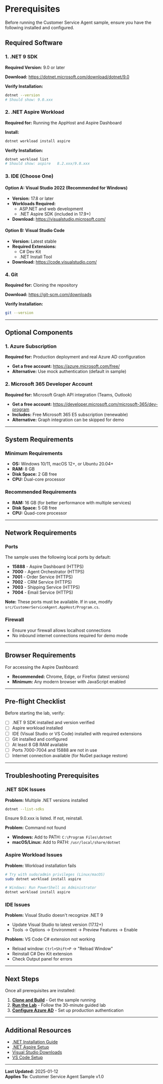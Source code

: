 # Prerequisites

Before running the Customer Service Agent sample, ensure you have the following installed and configured.

## Required Software

### 1. .NET 9 SDK
**Required Version:** 9.0 or later

**Download:** https://dotnet.microsoft.com/download/dotnet/9.0

**Verify Installation:**
```bash
dotnet --version
# Should show: 9.0.xxx
```

### 2. .NET Aspire Workload
**Required for:** Running the AppHost and Aspire Dashboard

**Install:**
```bash
dotnet workload install aspire
```

**Verify Installation:**
```bash
dotnet workload list
# Should show: aspire   8.2.xxx/9.0.xxx
```

### 3. IDE (Choose One)

#### Option A: Visual Studio 2022 (Recommended for Windows)
- **Version:** 17.8 or later
- **Workloads Required:**
  - ASP.NET and web development
  - .NET Aspire SDK (included in 17.9+)
- **Download:** https://visualstudio.microsoft.com/

#### Option B: Visual Studio Code
- **Version:** Latest stable
- **Required Extensions:**
  - C# Dev Kit
  - .NET Install Tool
- **Download:** https://code.visualstudio.com/

### 4. Git
**Required for:** Cloning the repository

**Download:** https://git-scm.com/downloads

**Verify Installation:**
```bash
git --version
```

---

## Optional Components

### 1. Azure Subscription
**Required for:** Production deployment and real Azure AD configuration

- **Get a free account:** https://azure.microsoft.com/free/
- **Alternative:** Use mock authentication (default in sample)

### 2. Microsoft 365 Developer Account
**Required for:** Microsoft Graph API integration (Teams, Outlook)

- **Get a free account:** https://developer.microsoft.com/microsoft-365/dev-program
- **Includes:** Free Microsoft 365 E5 subscription (renewable)
- **Alternative:** Graph integration can be skipped for demo

---

## System Requirements

### Minimum Requirements
- **OS:** Windows 10/11, macOS 12+, or Ubuntu 20.04+
- **RAM:** 8 GB
- **Disk Space:** 2 GB free
- **CPU:** Dual-core processor

### Recommended Requirements
- **RAM:** 16 GB (for better performance with multiple services)
- **Disk Space:** 5 GB free
- **CPU:** Quad-core processor

---

## Network Requirements

### Ports
The sample uses the following local ports by default:
- **15888** - Aspire Dashboard (HTTPS)
- **7000** - Agent Orchestrator (HTTPS)
- **7001** - Order Service (HTTPS)
- **7002** - CRM Service (HTTPS)
- **7003** - Shipping Service (HTTPS)
- **7004** - Email Service (HTTPS)

**Note:** These ports must be available. If in use, modify `src/CustomerServiceAgent.AppHost/Program.cs`.

### Firewall
- Ensure your firewall allows localhost connections
- No inbound internet connections required for demo mode

---

## Browser Requirements

For accessing the Aspire Dashboard:
- **Recommended:** Chrome, Edge, or Firefox (latest versions)
- **Minimum:** Any modern browser with JavaScript enabled

---

## Pre-flight Checklist

Before starting the lab, verify:

- [ ] .NET 9 SDK installed and version verified
- [ ] Aspire workload installed
- [ ] IDE (Visual Studio or VS Code) installed with required extensions
- [ ] Git installed and configured
- [ ] At least 8 GB RAM available
- [ ] Ports 7000-7004 and 15888 are not in use
- [ ] Internet connection available (for NuGet package restore)

---

## Troubleshooting Prerequisites

### .NET SDK Issues

**Problem:** Multiple .NET versions installed
```bash
dotnet --list-sdks
```
Ensure 9.0.xxx is listed. If not, reinstall.

**Problem:** Command not found
- **Windows:** Add to PATH: `C:\Program Files\dotnet`
- **macOS/Linux:** Add to PATH: `/usr/local/share/dotnet`

### Aspire Workload Issues

**Problem:** Workload installation fails
```bash
# Try with sudo/admin privileges (Linux/macOS)
sudo dotnet workload install aspire

# Windows: Run PowerShell as Administrator
dotnet workload install aspire
```

### IDE Issues

**Problem:** Visual Studio doesn't recognize .NET 9
- Update Visual Studio to latest version (17.12+)
- Tools → Options → Environment → Preview Features → Enable

**Problem:** VS Code C# extension not working
- Reload window: `Ctrl+Shift+P` → "Reload Window"
- Reinstall C# Dev Kit extension
- Check Output panel for errors

---

## Next Steps

Once all prerequisites are installed:

1. **[Clone and Build](../README.md#-quick-start)** - Get the sample running
2. **[Run the Lab](../docs/lab-instructions.md)** - Follow the 30-minute guided lab
3. **[Configure Azure AD](02-entra-id-setup.md)** - Set up production authentication

---

## Additional Resources

- [.NET Installation Guide](https://learn.microsoft.com/dotnet/core/install/)
- [.NET Aspire Setup](https://learn.microsoft.com/dotnet/aspire/fundamentals/setup-tooling)
- [Visual Studio Downloads](https://visualstudio.microsoft.com/downloads/)
- [VS Code Setup](https://code.visualstudio.com/docs/setup/setup-overview)

---

**Last Updated:** 2025-01-12  
**Applies To:** Customer Service Agent Sample v1.0

